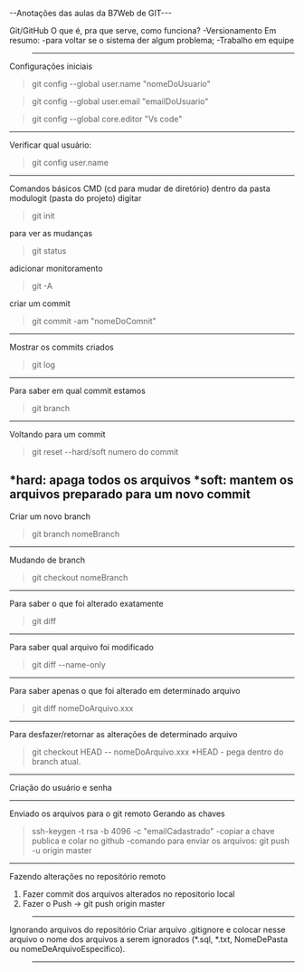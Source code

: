 --Anotações das aulas da B7Web de GIT---

Git/GitHub
O que é, pra que serve, como funciona?
-Versionamento
Em resumo:
-para voltar se o sistema der algum problema;
-Trabalho em equipe
>--------------------------------------------------------------------------------
Configurações iniciais

>git config --global user.name "nomeDoUsuario"

>git config --global user.email "emailDoUsuario"

>git config --global core.editor "Vs code"
----------------------------------------------------------------------------------
Verificar qual usuário:
>git config user.name
----------------------------------------------------------------------------------

Comandos básicos CMD (cd para mudar de diretório)
dentro da pasta modulogit (pasta do projeto) digitar 
>git init

para ver as mudanças
 >git status

adicionar monitoramento 
>git -A

criar um commit 
>git commit -am "nomeDoComnit"
----------------------------------------------------------------------------------
Mostrar os commits criados
>git log
----------------------------------------------------------------------------------
Para saber em qual commit estamos
>git branch
----------------------------------------------------------------------------------
Voltando para um commit 
> git reset --hard/soft numero do commit

*hard: apaga todos os arquivos
*soft: mantem os arquivos preparado para um novo commit
----------------------------------------------------------------------------------
Criar um novo branch
>git branch nomeBranch
----------------------------------------------------------------------------------
Mudando de branch
>git checkout nomeBranch
----------------------------------------------------------------------------------
Para saber o que foi alterado exatamente
>git diff
----------------------------------------------------------------------------------
Para saber qual arquivo foi modificado
>git diff --name-only
---------------------------------------------------------------------------------
Para saber apenas o que foi alterado em determinado arquivo
>git diff nomeDoArquivo.xxx
---------------------------------------------------------------------------------
Para desfazer/retornar as alterações de determinado arquivo
>git checkout HEAD -- nomeDoArquivo.xxx
*HEAD - pega dentro do branch atual.
>
----------------------------------------------------------------------------------
Criação do usuário e senha
>
----------------------------------------------------------------------------------
Enviado os arquivos para o git remoto
Gerando as chaves
>ssh-keygen -t rsa -b 4096 -c "emailCadastrado"
-copiar a chave publica e colar no github
-comando para enviar os arquivos: 
>git push -u origin master
------------------------------------------------------------------------------------
Fazendo alterações no repositório remoto
1. Fazer commit dos arquivos alterados no repositorio local
2. Fazer o Push -> git push origin master  
>--------------------------------------------------------------------------------------
Ignorando arquivos do repositório
Criar arquivo .gitignore e colocar nesse arquivo o nome dos arquivos a serem ignorados (*.sql, *.txt, NomeDePasta ou nomeDeArquivoEspecifico).
>--------------------------------------------------------------------------------------





